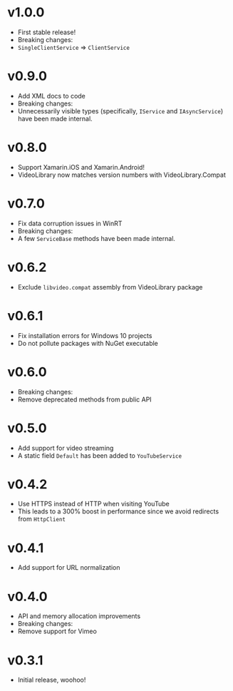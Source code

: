 # v1.0.0

- First stable release!
- Breaking changes:
 - `SingleClientService` => `ClientService`

# v0.9.0

- Add XML docs to code
- Breaking changes:
 - Unnecessarily visible types (specifically, `IService` and `IAsyncService`) have been made internal.

# v0.8.0

- Support Xamarin.iOS and Xamarin.Android!
- VideoLibrary now matches version numbers with VideoLibrary.Compat

# v0.7.0

- Fix data corruption issues in WinRT
- Breaking changes:
 - A few `ServiceBase` methods have been made internal.

# v0.6.2

- Exclude `libvideo.compat` assembly from VideoLibrary package

# v0.6.1

- Fix installation errors for Windows 10 projects
- Do not pollute packages with NuGet executable

# v0.6.0

- Breaking changes:
 - Remove deprecated methods from public API

# v0.5.0

- Add support for video streaming
- A static field `Default` has been added to `YouTubeService`

# v0.4.2

- Use HTTPS instead of HTTP when visiting YouTube
 - This leads to a 300% boost in performance since we avoid redirects from `HttpClient`

# v0.4.1

- Add support for URL normalization

# v0.4.0

- API and memory allocation improvements
- Breaking changes:
 - Remove support for Vimeo

# v0.3.1

- Initial release, woohoo!
